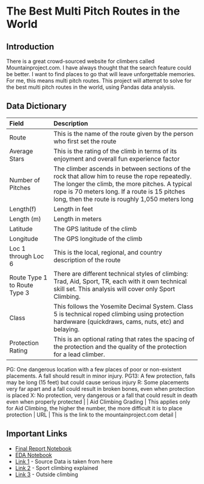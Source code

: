 # The Best Multi Pitch Routes in the World

## Introduction

There is a great crowd-sourced website for climbers called Mountainproject.com. I have always thought that the search feature could be better. I want to find places to go that will leave unforgettable memories. For me, this means multi pitch routes. This project will attempt to solve for the best multi pitch routes in the world, using Pandas data analysis.

## Data Dictionary

| Field | Description |
| :--- | :--- |
| Route | This is the name of the route given by the person who first set the route |
| Average Stars | This is the rating of the climb in terms of its enjoyment and overall fun experience factor |
| Number of Pitches | The climber ascends in between sections of the rock that allow him to reuse the rope repeatedly. The longer the climb, the more pitches. A typical rope is 70 meters long. If a route is 15 pitches long, then the route is roughly 1,050 meters long |
| Length(f) | Length in feet |
| Length (m) | Length in meters |
| Latitude | The GPS latitude of the climb |
| Longitude | The GPS longitude of the climb || Local Location | This is the specific location of the route |
| Loc 1 through Loc 6 | This is the local, regional, and country description of the route |
| Route Type 1 to Route Type 3 | There are different technical styles of climbing: Trad, Aid, Sport, TR, each with it own technical skill set. This analysis will cover only Sport Climbing. |
| Class | This follows the Yosemite Decimal System. Class 5 is technical roped climbing  using protection hardwware (quickdraws, cams, nuts, etc) and belaying.
| Protection Rating | This is an optional rating that rates the spacing of the protection and the quality of the protection for a lead climber. 
PG: One dangerous location with a few places of poor or non-existent placements. A fall should result in minor injury.
PG13: A few protection, falls may be long (15 feet) but could cause serious injury
R: Some placements very far apart and a fall could result in broken bones, even when protection is placed
X: No protection, very dangerous or a fall that could result in death even when properly protected |
| Aid Climbing Grading | This applies only for Aid Climbing, the higher the number, the more difficult it is to place protection
| URL | This is the link to the mountainproject.com detail |




## Important Links

* [Final Report Notebook](http://localhost:8888/notebooks/report.ipynb#)
* [EDA Notebook](http://localhost:8888/notebooks/eda.ipynb)
* [Link 1](http://www.mountainproject.com) - Source Data is taken from here
* [Link 2](https://en.wikipedia.org/wiki/Sport_climbing) - Sport climbing explained
* [Link 3](https://www.youtube.com/watch?v=2F0MPMcSEMg) - Outside climbing
